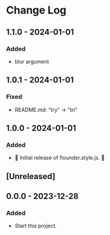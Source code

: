 # Change Log

## 1.1.0 - 2024-01-01

### Added

- blur argument

## 1.0.1 - 2024-01-01

### Fixed

- README.md: "try" -> "tri"

## 1.0.0 - 2024-01-01

### Added

- 🎊 Initial release of flounder.style.js. 🎉

## [Unreleased]

## 0.0.0 - 2023-12-28

### Added

- Start this project.
